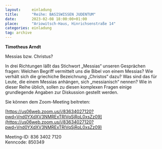 ```yaml
---
layout:     einladung
title:      "Reihe: BASISWISSEN JUDENTUM"
date:       2023-02-08 18:00:00+01:00
place:      "Ariowitsch-Haus, Hinrichsenstraße 14"
categories: einladung
tag: archive
---
```


**Timotheus Arndt**

Messias bzw. Christus?

In drei Richtungen läßt das Stichwort „Messias“ unseren Gesprächen fragen:
Welchen Begriff vermittelt uns die Bibel von einem Messias?
Wie verhält sich die griechiche Bezeichnung „Christos“ dazu?
Was sind das für Leute, die einem Messias anhängen, sich „messianisch“ nennen?
Wie in dieser Reihe üblich, sollen zu diesen komplexen Fragen einige grundlegende Angaben zur Diskussion gestellt werden.

Sie können dem Zoom-Meeting beitreten:

[https://us06web.zoom.us/j/83634027120?pwd=Vnd0YXdXV3NMRExTRlVqSjRoL0xsZz09](https://us06web.zoom.us/j/83634027120?pwd=Vnd0YXdXV3NMRExTRlVqSjRoL0xsZz09)

Meeting-ID: 836 3402 7120
<br>
Kenncode: 850349
